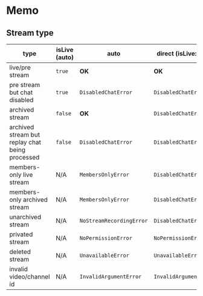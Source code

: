 # Memo

## Stream type

| type                                            | isLive (auto) | auto                     | direct (isLive: true)  | direct (isLive: false) |
| ----------------------------------------------- | ------------- | ------------------------ | ---------------------- | ---------------------- |
| live/pre stream                                 | `true`        | **OK**                   | **OK**                 | `DisabledChatError`    |
| pre stream but chat disabled                    | `true`        | `DisabledChatError`      | `DisabledChatError`    | `DisabledChatError`    |
| archived stream                                 | `false`       | **OK**                   | `DisabledChatError`    | **OK**                 |
| archived stream but replay chat being processed | `false`       | `DisabledChatError`      | `DisabledChatError`    | `DisabledChatError`    |
| members-only live stream                        | N/A           | `MembersOnlyError`       | `DisabledChatError`    | `MembersOnlyError`     |
| members-only archived stream                    | N/A           | `MembersOnlyError`       | `DisabledChatError`    | **OK**                 |
| unarchived stream                               | N/A           | `NoStreamRecordingError` | `DisabledChatError`    | `DisabledChatError`    |
| privated stream                                 | N/A           | `NoPermissionError`      | `NoPermissionError`    | `NoPermissionError`    |
| deleted stream                                  | N/A           | `UnavailableError`       | `UnavailableError`     | `UnavailableError`     |
| invalid video/channel id                        | N/A           | `InvalidArgumentError`   | `InvalidArgumentError` | `InvalidArgumentError` |
